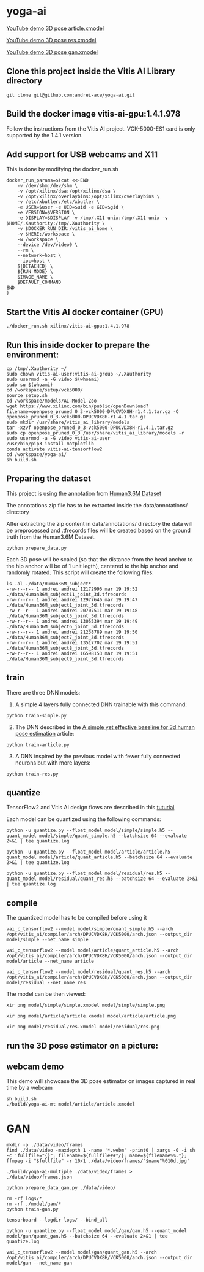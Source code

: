 # yoga-ai
[YouTube demo 3D pose article.xmodel](https://www.youtube.com/watch?v=z6NKuxKhq-E)

[YouTube demo 3D pose res.xmodel](https://www.youtube.com/watch?v=_IiREVrlGwo)

[YouTube demo 3D pose gan.xmodel](https://www.youtube.com/watch?v=5obPOOsSL-E)


## Clone this project inside the Vitis AI Library directory
```console
git clone git@github.com:andrei-ace/yoga-ai.git
```

## Build the docker image vitis-ai-gpu:1.4.1.978 
Follow the instructions from the Vitis AI project. VCK-5000-ES1 card is only supported by the 1.4.1 version.


## Add support for USB webcams and X11 
This is done by modifying the docker_run.sh
```console
docker_run_params=$(cat <<-END
    -v /dev/shm:/dev/shm \
    -v /opt/xilinx/dsa:/opt/xilinx/dsa \
    -v /opt/xilinx/overlaybins:/opt/xilinx/overlaybins \
    -v /etc/xbutler:/etc/xbutler \
    -e USER=$user -e UID=$uid -e GID=$gid \
    -e VERSION=$VERSION \
    -e DISPLAY=$DISPLAY -v /tmp/.X11-unix:/tmp/.X11-unix -v $HOME/.Xauthority:/tmp/.Xauthority \
    -v $DOCKER_RUN_DIR:/vitis_ai_home \
    -v $HERE:/workspace \
    -w /workspace \
    --device /dev/video0 \
    --rm \
    --network=host \
    --ipc=host \
    ${DETACHED} \
    ${RUN_MODE} \
    $IMAGE_NAME \
    $DEFAULT_COMMAND
END
)
```
## Start the Vitis AI docker container (GPU)
```console
./docker_run.sh xilinx/vitis-ai-gpu:1.4.1.978
```
## Run this inside docker to prepare the environment:
```console
cp /tmp/.Xauthority ~/
sudo chown vitis-ai-user:vitis-ai-group ~/.Xauthority
sudo usermod -a -G video $(whoami)
sudo su $(whoami)
cd /workspace/setup/vck5000/
source setup.sh
cd /workspace/models/AI-Model-Zoo
wget https://www.xilinx.com/bin/public/openDownload?filename=openpose_pruned_0_3-vck5000-DPUCVDX8H-r1.4.1.tar.gz -O openpose_pruned_0_3-vck5000-DPUCVDX8H-r1.4.1.tar.gz
sudo mkdir /usr/share/vitis_ai_library/models
tar -xzvf openpose_pruned_0_3-vck5000-DPUCVDX8H-r1.4.1.tar.gz
sudo cp openpose_pruned_0_3 /usr/share/vitis_ai_library/models -r
sudo usermod -a -G video vitis-ai-user
/usr/bin/pip3 install matplotlib
conda activate vitis-ai-tensorflow2
cd /workspace/yoga-ai/
sh build.sh
```
## Preparing the dataset
This project is using the annotation from [Human3.6M Dataset](https://drive.google.com/file/d/1ztokDig-Ayi8EYipGE1lchg5XlAoLmwY/view?usp=sharing)

The annotations.zip file has to be extracted inside the data/annotations/ directory

After extracting the zip content in data/annotations/ directory the data will be preprocessed and .tfrecords files will be created based on the ground truth from the Human3.6M Dataset.
```console
python prepare_data.py
```
Each 3D pose will be scaled (so that the distance from the head anchor to the hip anchor will be of 1 unit legth), centered to the hip anchor and randomly rotated. 
This script will create the following files:
```
ls -al ./data/Human36M_subject*
-rw-r--r-- 1 andrei andrei 12172996 mar 19 19:52 ./data/Human36M_subject11_joint_3d.tfrecords
-rw-r--r-- 1 andrei andrei 12977646 mar 19 19:47 ./data/Human36M_subject1_joint_3d.tfrecords
-rw-r--r-- 1 andrei andrei 20707511 mar 19 19:48 ./data/Human36M_subject5_joint_3d.tfrecords
-rw-r--r-- 1 andrei andrei 13055394 mar 19 19:49 ./data/Human36M_subject6_joint_3d.tfrecords
-rw-r--r-- 1 andrei andrei 21238789 mar 19 19:50 ./data/Human36M_subject7_joint_3d.tfrecords
-rw-r--r-- 1 andrei andrei 13517702 mar 19 19:51 ./data/Human36M_subject8_joint_3d.tfrecords
-rw-r--r-- 1 andrei andrei 16598153 mar 19 19:51 ./data/Human36M_subject9_joint_3d.tfrecords
```
## train
There are three DNN models:

1. A simple 4 layers fully connected DNN trainable with this command:
```console
python train-simple.py
```
2. The DNN described in the [A simple yet effective baseline for 3d human pose estimation](https://arxiv.org/pdf/1705.03098.pdf) article:
```console
python train-article.py
```
3. A DNN inspired by the previous model with fewer fully connected neurons but with more layers:
```console
python train-res.py
```
## quantize
TensorFlow2 and Vitis AI design flows are described in this [tuturial](https://github.com/Xilinx/Vitis-AI-Tutorials/tree/master/Design_Tutorials/08-tf2_flow)

Each model can be quantized using the following commands:
```console
python -u quantize.py --float_model model/simple/simple.h5 --quant_model model/simple/quant_simple.h5 --batchsize 64 --evaluate 2>&1 | tee quantize.log
```
```console
python -u quantize.py --float_model model/article/article.h5 --quant_model model/article/quant_article.h5 --batchsize 64 --evaluate 2>&1 | tee quantize.log
```
```console
python -u quantize.py --float_model model/residual/res.h5 --quant_model model/residual/quant_res.h5 --batchsize 64 --evaluate 2>&1 | tee quantize.log
```

## compile
The quantized model has to be compiled before using it
```console
vai_c_tensorflow2 --model model/simple/quant_simple.h5 --arch /opt/vitis_ai/compiler/arch/DPUCVDX8H/VCK5000/arch.json --output_dir model/simple --net_name simple
```
```console
vai_c_tensorflow2 --model model/article/quant_article.h5 --arch /opt/vitis_ai/compiler/arch/DPUCVDX8H/VCK5000/arch.json --output_dir model/article --net_name article
```
```console
vai_c_tensorflow2 --model model/residual/quant_res.h5 --arch /opt/vitis_ai/compiler/arch/DPUCVDX8H/VCK5000/arch.json --output_dir model/residual --net_name res
```

The model can be then viewed:
```console
xir png model/simple/simple.xmodel model/simple/simple.png
```
```console
xir png model/article/article.xmodel model/article/article.png
```
```console
xir png model/residual/res.xmodel model/residual/res.png
```

## run the 3D pose estimator on a picture:

## webcam demo 
This demo will showcase the 3D pose estimator on images captured in real time by a webcam
```console
sh build.sh
./build/yoga-ai-mt model/article/article.xmodel
```
# GAN

```console
mkdir -p ./data/video/frames
find ./data/video -maxdepth 1 -name '*.webm' -print0 | xargs -0 -i sh -c 'fullfile="{}"; filename=${fullfile##*/}; name=${filename%%.*}; ffmpeg -i "$fullfile" -r 10/1 ./data/video/frames/"$name"%010d.jpg'
```
```console
./build/yoga-ai-multiple ./data/video/frames > ./data/video/frames.json
```
```console
python prepare_data_gan.py ./data/video/

rm -rf logs/*
rm -rf ./model/gan/*
python train-gan.py

tensorboard --logdir logs/ --bind_all

python -u quantize.py --float_model model/gan/gan.h5 --quant_model model/gan/quant_gan.h5 --batchsize 64 --evaluate 2>&1 | tee quantize.log

vai_c_tensorflow2 --model model/gan/quant_gan.h5 --arch /opt/vitis_ai/compiler/arch/DPUCVDX8H/VCK5000/arch.json --output_dir model/gan --net_name gan
```
